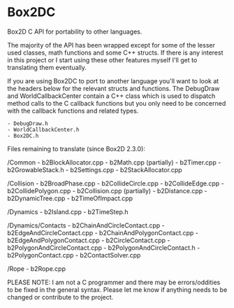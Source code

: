 Box2DC
======

Box2D C API for portability to other languages.

The majority of the API has been wrapped except for some of the lesser used classes, math functions and some C++ structs. If there is any interest in this project or I start using these other features myself I'll get to translating them eventually.

If you are using Box2DC to port to another language you'll want to look at the headers below for the relevant structs and functions. The DebugDraw and WorldCallbackCenter contain a C++ class which is used to dispatch method calls to the C callback functions but you only need to be concerned with the callback functions and related types.

    - DebugDraw.h
    - WorldCallbackCenter.h
    - Box2DC.h

Files remaining to translate (since Box2D 2.3.0):

/Common
	- b2BlockAllocator.cpp
	- b2Math.cpp (partially)
	- b2Timer.cpp
	- b2GrowableStack.h
	- b2Settings.cpp
	- b2StackAllocator.cpp

/Collision
	- b2BroadPhase.cpp
	- b2CollideCircle.cpp
	- b2CollideEdge.cpp
	- b2CollidePolygon.cpp
	- b2Collision.cpp (partially)
	- b2Distance.cpp
	- b2DynamicTree.cpp
	- b2TimeOfImpact.cpp

/Dynamics
	- b2Island.cpp
	- b2TimeStep.h

/Dynamics/Contacts
	- b2ChainAndCircleContact.cpp
	- b2EdgeAndCircleContact.cpp
	- b2ChainAndPolygonContact.cpp
	- b2EdgeAndPolygonContact.cpp
	- b2CircleContact.cpp
	- b2PolygonAndCircleContact.cpp
	- b2PolygonAndCircleContact.h
	- b2PolygonContact.cpp
	- b2ContactSolver.cpp

/Rope
	- b2Rope.cpp

PLEASE NOTE: I am not a C programmer and there may be errors/oddities to be fixed in the general syntax. Please let me know if anything needs to be changed or contribute to the project.